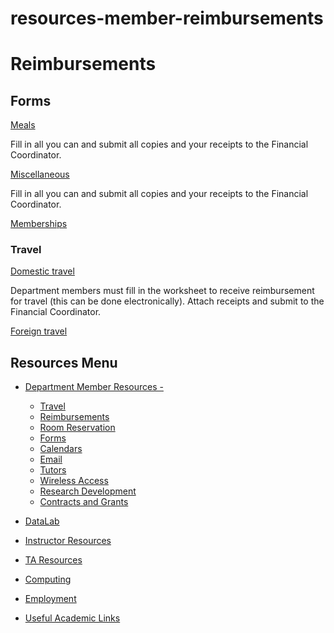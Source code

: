 # resources-member-reimbursements

# Reimbursements

## Forms

[Meals](/sites/secure.lsit.ucsb.edu.stat.d7/files/sitefiles/Resources/Forms/Meals%20Reimbursement%20Request%20Form.pdf)

Fill in all you can and submit all copies and your receipts to the Financial Coordinator.

[Miscellaneous](/sites/secure.lsit.ucsb.edu.stat.d7/files/sitefiles/Resources/Forms/Form5-Misc..pdf)

Fill in all you can and submit all copies and your receipts to the Financial Coordinator.

[Memberships](/sites/secure.lsit.ucsb.edu.stat.d7/files/sitefiles/Resources/Forms/form5-Memberships.pdf)

### Travel

[Domestic travel](/sites/secure.lsit.ucsb.edu.stat.d7/files/sitefiles/Resources/Forms/Domestic%20Travel%20Reimbursement%20Worksheet2.pdf)

Department members must fill in the worksheet to receive reimbursement for travel (this can be done electronically). Attach receipts and submit to the Financial Coordinator. 

[Foreign travel](/sites/secure.lsit.ucsb.edu.stat.d7/files/sitefiles/Resources/Forms/travel-foreign-travel-reimbursement-worksheet.pdf)

## Resources Menu

- [Department Member Resources -](/resources "Department Member Resources")
  
  - [Travel](/resources/member/travel "Travel")
  - [Reimbursements](/resources/member/reimbursements "Reimbursements")
  - [Room Reservation](/resources/member/room "Room Reservation")
  - [Forms](/resources/member/forms "Forms")
  - [Calendars](/resources/member/calendar "Calendars")
  - [Email](/resources/computing/email "Email")
  - [Tutors](/undergrad/tutors "Tutors")
  - [Wireless Access](/resources/computing/wireless "Wireless Access")
  - [Research Development](https://www.research.ucsb.edu/ "Research Development")
  - [Contracts and Grants](/resources/member/contracts "Contracts and Grants")
- [DataLab](/resources/statlab "DataLab")
- [Instructor Resources](/resources/instructor "Instructor Resources")
- [TA Resources](/resources/ta-resources "TA Resources")
- [Computing](/resources/computing "Computing")
- [Employment](/about/employment "Employment")
- [Useful Academic Links](/resources/useful "Useful Academic Links")